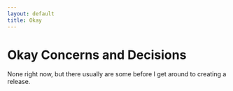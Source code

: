 ```yaml
---
layout: default
title: Okay
---
```


# Okay Concerns and Decisions

None right now, but there usually are some before I get around to creating a
release.
